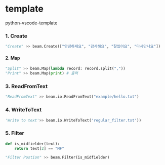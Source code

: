 # template
python-vscode-template

### 1. Create
```python
"Create" >> beam.Create(["안녕하세요", "감사해요", "잘있어요", "다시만나요"])
```

#### 2. Map
```python
"Split" >> beam.Map(lambda record: record.split(","))
"Print" >> beam.Map(print) # 출력
```

### 3. ReadFromText
```python
"ReadFromText" >> beam.io.ReadFromText("example/hello.txt")
```

### 4. WriteToText
```python
'Write to text'>> beam.io.WriteToText('regular_filter.txt'))
```

### 5. Filter
```python
def is_midfielder(text):
    return text[2] == "MF"

"Filter Postion" >> beam.Filter(is_midfielder)
```